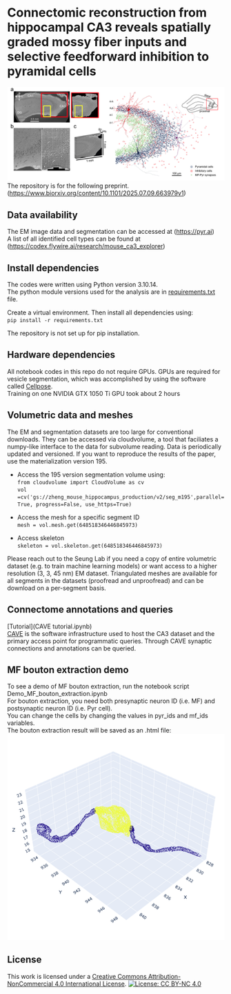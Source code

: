 # Connectomic reconstruction from hippocampal CA3 reveals spatially graded mossy fiber inputs and selective feedforward inhibition to pyramidal cells
![dataset](dataset_fig.png)
The repository is for the following preprint.  
(https://www.biorxiv.org/content/10.1101/2025.07.09.663979v1)

## Data availability
The EM image data and segmentation can be accessed at (https://pyr.ai)  
A list of all identified cell types can be found at (https://codex.flywire.ai/research/mouse_ca3_explorer)

## Install dependencies
The codes were written using Python version 3.10.14.  
The python module versions used for the analysis are in [requirements.txt](requirements.txt) file.  

Create a virtual environment. Then install all dependencies using:  
`pip install -r requirements.txt`   

The repository is not set up for pip installation.   

## Hardware dependencies
All notebook codes in this repo do not require GPUs. GPUs are required for vesicle segmentation, which was accomplished by using the software called [Cellpose](https://github.com/mouseland/cellpose).  
Training on one NVIDIA GTX 1050 Ti GPU took about 2 hours   
  
## Volumetric data and meshes
The EM and segmentation datasets are too large for conventional downloads. They can be accessed via cloudvolume, a tool that faciliates a numpy-like interface to the data for subvolume reading. 
Data is periodically updated and versioned. If you want to reproduce the results of the paper, use the materialization version 195.   
- Access the 195 version segmentation volume using:  
`from cloudvolume import CloudVolume as cv`  
`vol =cv('gs://zheng_mouse_hippocampus_production/v2/seg_m195',parallel=True, progress=False, use_https=True)`  

- Access the mesh for a specific segment ID  
`mesh = vol.mesh.get(648518346446845973)`

- Access skeleton  
`skeleton = vol.skeleton.get(648518346446845973)`  

Please reach out to the Seung Lab if you need a copy of entire volumetric dataset (e.g. to train machine learning models) or want access to a higher resolution (3, 3, 45 nm) EM dataset.
Triangulated meshes are available for all segments in the datasets (proofread and unproofread) and can be download on a per-segment basis.  

## Connectome annotations and queries

[Tutorial](CAVE tutorial.ipynb)  
[CAVE](https://www.caveconnecto.me/CAVEclient/) is the software infrastructure used to host the CA3 dataset and the primary access point for programmatic queries. Through CAVE synaptic connections and annotations can be queried.


## MF bouton extraction demo
To see a demo of MF bouton extraction, run the notebook script Demo_MF_bouton_extraction.ipynb  
For bouton extraction, you need both presynaptic neuron ID (i.e. MF) and postsynaptic neuron ID (i.e. Pyr cell).   
You can change the cells by changing the values in pyr_ids and mf_ids variables.  
The bouton extraction result will be saved as an .html file: ![MF bouton](bouton_extraction_example.png)  

## License
This work is licensed under a [Creative Commons Attribution-NonCommercial 4.0 International License](https://creativecommons.org/licenses/by-nc/4.0/).
[![License: CC BY-NC 4.0](https://licensebuttons.net/l/by-nc/4.0/88x31.png)](https://creativecommons.org/licenses/by-nc/4.0/)
